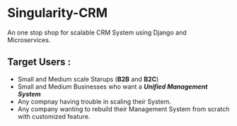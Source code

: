 # Singularity-CRM
An one stop shop for scalable CRM System using Django and Microservices.

## Target Users :

* Small and Medium scale Starups (**B2B** and **B2C**)
* Small and Medium Businesses who want a **_Unified Management System_**
* Any compnay having trouble in scaling their System.
* Any company wanting to rebuild their Management System from scratch with customized feature.


